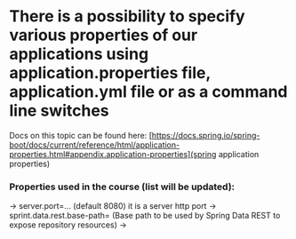 # There is a possibility to specify various properties of our applications using application.properties file, application.yml file or as a command line switches
Docs on this topic can be found here: [https://docs.spring.io/spring-boot/docs/current/reference/html/application-properties.html#appendix.application-properties](spring application properties)
### Properties used in the course (list will be updated):
-> server.port=... (default 8080) it is a server http port
-> sprint.data.rest.base-path= (Base path to be used by Spring Data REST to expose repository resources)
-> 
